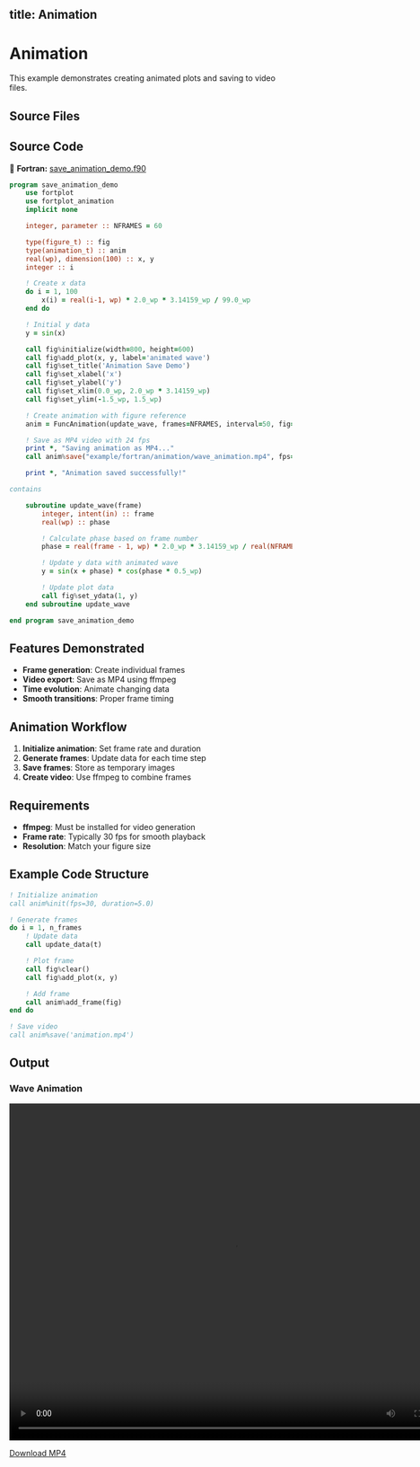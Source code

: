title: Animation
---

# Animation

This example demonstrates creating animated plots and saving to video files.

## Source Files

## Source Code

🔷 **Fortran:** [save_animation_demo.f90](https://github.com/krystophny/fortplotlib/blob/main/example/fortran/animation/save_animation_demo.f90)

```fortran
program save_animation_demo
    use fortplot
    use fortplot_animation
    implicit none

    integer, parameter :: NFRAMES = 60

    type(figure_t) :: fig
    type(animation_t) :: anim
    real(wp), dimension(100) :: x, y
    integer :: i

    ! Create x data
    do i = 1, 100
        x(i) = real(i-1, wp) * 2.0_wp * 3.14159_wp / 99.0_wp
    end do

    ! Initial y data
    y = sin(x)

    call fig%initialize(width=800, height=600)
    call fig%add_plot(x, y, label='animated wave')
    call fig%set_title('Animation Save Demo')
    call fig%set_xlabel('x')
    call fig%set_ylabel('y')
    call fig%set_xlim(0.0_wp, 2.0_wp * 3.14159_wp)
    call fig%set_ylim(-1.5_wp, 1.5_wp)

    ! Create animation with figure reference
    anim = FuncAnimation(update_wave, frames=NFRAMES, interval=50, fig=fig)

    ! Save as MP4 video with 24 fps
    print *, "Saving animation as MP4..."
    call anim%save("example/fortran/animation/wave_animation.mp4", fps=24)

    print *, "Animation saved successfully!"

contains

    subroutine update_wave(frame)
        integer, intent(in) :: frame
        real(wp) :: phase

        ! Calculate phase based on frame number
        phase = real(frame - 1, wp) * 2.0_wp * 3.14159_wp / real(NFRAMES, wp)

        ! Update y data with animated wave
        y = sin(x + phase) * cos(phase * 0.5_wp)

        ! Update plot data
        call fig%set_ydata(1, y)
    end subroutine update_wave

end program save_animation_demo
```

## Features Demonstrated

- **Frame generation**: Create individual frames
- **Video export**: Save as MP4 using ffmpeg
- **Time evolution**: Animate changing data
- **Smooth transitions**: Proper frame timing

## Animation Workflow

1. **Initialize animation**: Set frame rate and duration
2. **Generate frames**: Update data for each time step
3. **Save frames**: Store as temporary images
4. **Create video**: Use ffmpeg to combine frames

## Requirements

- **ffmpeg**: Must be installed for video generation
- **Frame rate**: Typically 30 fps for smooth playback
- **Resolution**: Match your figure size

## Example Code Structure

```fortran
! Initialize animation
call anim%init(fps=30, duration=5.0)

! Generate frames
do i = 1, n_frames
    ! Update data
    call update_data(t)

    ! Plot frame
    call fig%clear()
    call fig%add_plot(x, y)

    ! Add frame
    call anim%add_frame(fig)
end do

! Save video
call anim%save('animation.mp4')
```

## Output

### Wave Animation

<video width="800" height="600" controls>
  <source src="../../media/examples/wave_animation.mp4" type="video/mp4">
  Your browser does not support the video tag.
</video>

[Download MP4](../../media/examples/wave_animation.mp4)

